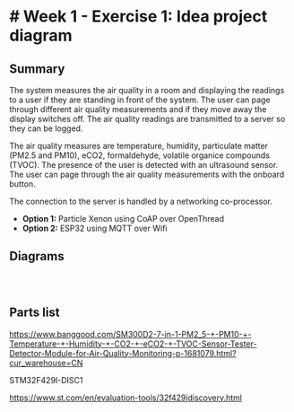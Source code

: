 # # Week 1 - Exercise 1: Idea project diagram

## Summary

The system measures the air quality in a room and displaying the readings to a user if they are standing in front of the system. The user can page through different air quality measurements and if they move away the display switches off. The air quality readings are transmitted to a server so they can be logged.

The air quality measures are temperature, humidity, particulate matter (PM2.5 and PM10), eCO2, formaldehyde, volatile organice compounds (TVOC). The presence of the user is detected with an ultrasound sensor. The user can page through the air quality measurements with the onboard button.

The connection to the server is handled by a networking co-processor.

- **Option 1:** Particle Xenon using CoAP over OpenThread
- **Option 2:** ESP32 using MQTT over Wifi

## Diagrams

```mermaid



```

## Parts list

https://www.banggood.com/SM300D2-7-in-1-PM2_5-+-PM10-+-Temperature-+-Humidity-+-CO2-+-eCO2-+-TVOC-Sensor-Tester-Detector-Module-for-Air-Quality-Monitoring-p-1681079.html?cur_warehouse=CN

STM32F429I-DISC1

https://www.st.com/en/evaluation-tools/32f429idiscovery.html
